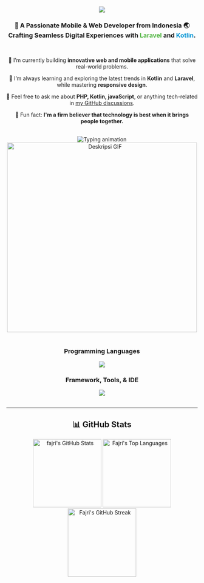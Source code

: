 <h1 align="center">
    <img src="https://readme-typing-svg.herokuapp.com/?font=Righteous&size=35&center=true&vCenter=true&width=500&height=70&duration=4000&color=4DB33D&lines=Hi+There!+👋;+I'm+Fajri+Ramadhan!;" />
</h1>

<h3 align="center">
  🚀 A Passionate Mobile & Web Developer from Indonesia 🌏 <br/>
  Crafting Seamless Digital Experiences with <span style="color: #4DB33D;">Laravel</span> and <span style="color: #0095D5;">Kotlin</span>.
</h3>

<br/>

<div align="center">
  
  🔭 I’m currently building **innovative web and mobile applications** that solve real-world problems. <br/>
  
  🌱 I’m always learning and exploring the latest trends in **Kotlin** and **Laravel**, while mastering **responsive design**. <br/>
  
  💬 Feel free to ask me about **PHP, Kotlin, javaScript**, or anything tech-related in [my GitHub discussions](https://github.com/FajriRamadhan30). <br/>
  
  🎯 Fun fact: **I'm a firm believer that technology is best when it brings people together.**
</div>

<br/>

<!-- Animation -->
<div align="center">
  <img src="https://readme-typing-svg.herokuapp.com?color=4DB33D&lines=Mobile+Developer+%7C+Web+Developer;Crafting+Elegant+Digital+Solutions;Always+Learning+%7C+Always+Growing;Transforming+Ideas+into+Code" alt="Typing animation">

<br>
 <img src="Pixel.gif" alt="Deskripsi GIF" width="500">
</div>
<br>

 <!-- Programming Languages Icons -->
<div align="center">
         <h3>Programming Languages</h3>   
         <img src="https://skillicons.dev/icons?i=kotlin,javascript,dart,c,cpp,html,css,php,ruby,python,r" /><br>
    <h3>Framework, Tools, & IDE</h3>
    <img src="https://skillicons.dev/icons?i=androidstudio,vscode,laravel,flutter,nodejs,mysql,git,github,postman,figma,bootstrap" /> 
</div>
<br><hr>

<h2 align="center">📊 GitHub Stats</h2>

<div align="center">
  <!-- GitHub Stats -->
  <img src="https://github-readme-stats.vercel.app/api?username=FajriRamadhan30&show_icons=true&theme=radical" alt="fajri's GitHub Stats" height="180em" />
  
  <!-- Most Used Languages -->
  <img src="https://github-readme-stats.vercel.app/api/top-langs/?username=FajriRamadhan30&layout=compact&theme=radical" alt="Fajri's Top Languages" height="180em" />
  
  <!-- GitHub Streak Stats -->
  <img src="https://streak-stats.demolab.com?user=FajriRamadhan30&theme=radical&hide_border=true" alt="Fajri's GitHub Streak" height="180em" />
</div>

